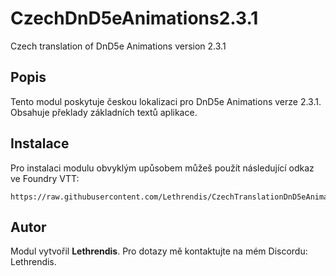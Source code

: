 
# CzechDnD5eAnimations2.3.1

Czech translation of DnD5e Animations version 2.3.1

## Popis
Tento modul poskytuje českou lokalizaci pro DnD5e Animations verze 2.3.1. Obsahuje překlady základních textů aplikace.

## Instalace
Pro instalaci modulu obvyklým upůsobem můžeš použít následující odkaz ve Foundry VTT:

```
https://raw.githubusercontent.com/Lethrendis/CzechTranslationDnD5eAnimations/main/module.json
```

## Autor
Modul vytvořil **Lethrendis**. Pro dotazy mě kontaktujte na mém Discordu: Lethrendis.
